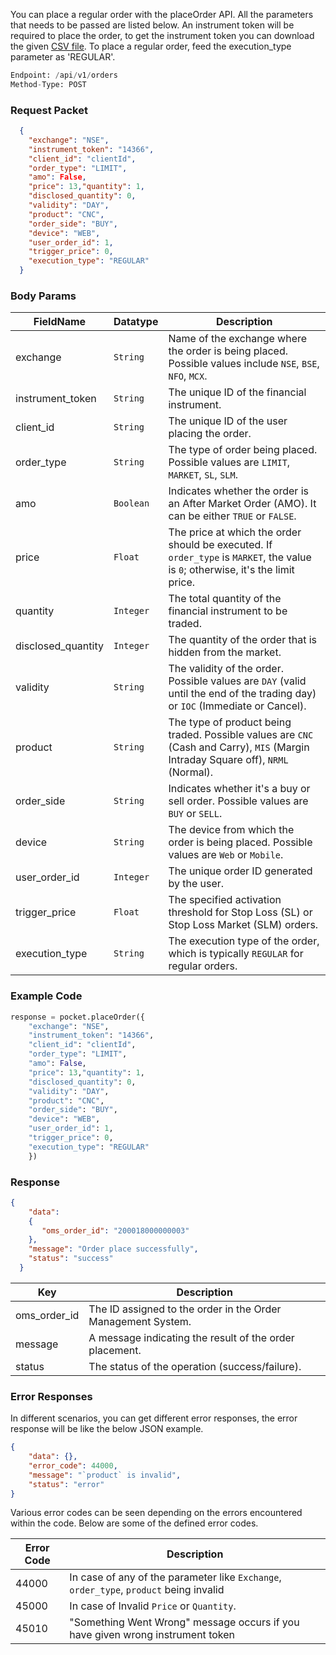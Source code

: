 <!-- ## Placing a Regular order -->
You can place a regular order with the placeOrder API. All the parameters that needs to be passed are listed below. An instrument token will be required to place the order, to get the instrument token you can download the given <a href="https://trade.pocketful.in/api/v1/contract/Compact?info=download&exchanges=NSE,NFO,BSE,BFO,MCX">CSV file</a>. To place a regular order, feed the execution_type parameter as 'REGULAR'.


```python
Endpoint: /api/v1/orders
Method-Type: POST
```

### Request Packet
```json
  {
    "exchange": "NSE",
    "instrument_token": "14366",
    "client_id": "clientId",
    "order_type": "LIMIT",
    "amo": False,
    "price": 13,"quantity": 1,
    "disclosed_quantity": 0,
    "validity": "DAY",
    "product": "CNC",
    "order_side": "BUY",
    "device": "WEB",
    "user_order_id": 1,
    "trigger_price": 0,
    "execution_type": "REGULAR"
  }
```


### Body Params

| FieldName           | Datatype   | Description                                                                                     |
|---------------------|------------|-------------------------------------------------------------------------------------------------|
| exchange            | `String`   | Name of the exchange where the order is being placed. Possible values include `NSE`, `BSE`, `NFO`, `MCX`. |
| instrument_token    | `String`   | The unique ID of the financial instrument.                                                     |
| client_id           | `String`   | The unique ID of the user placing the order.                                                  |
| order_type          | `String`   | The type of order being placed. Possible values are `LIMIT`, `MARKET`, `SL`, `SLM`.            |
| amo                 | `Boolean`  | Indicates whether the order is an After Market Order (AMO). It can be either `TRUE` or `FALSE`. |
| price               | `Float`   | The price at which the order should be executed. If `order_type` is `MARKET`, the value is `0`; otherwise, it's the limit price. |
| quantity            | `Integer`   | The total quantity of the financial instrument to be traded.                                   |
| disclosed_quantity  | `Integer`   | The quantity of the order that is hidden from the market.                                      |
| validity            | `String`   | The validity of the order. Possible values are `DAY` (valid until the end of the trading day) or `IOC` (Immediate or Cancel). |
| product             | `String`   | The type of product being traded. Possible values are `CNC` (Cash and Carry), `MIS` (Margin Intraday Square off), `NRML` (Normal). |
| order_side          | `String`   | Indicates whether it's a buy or sell order. Possible values are `BUY` or `SELL`.               |
| device              | `String`   | The device from which the order is being placed. Possible values are `Web` or `Mobile`.         |
| user_order_id       | `Integer`   | The unique order ID generated by the user.                                                      |
| trigger_price       | `Float`   | The specified activation threshold for Stop Loss (SL) or Stop Loss Market (SLM) orders.          |
| execution_type      | `String`   | The execution type of the order, which is typically `REGULAR` for regular orders.                                  |


### Example Code
```python
response = pocket.placeOrder({
    "exchange": "NSE",
    "instrument_token": "14366",
    "client_id": "clientId",
    "order_type": "LIMIT",
    "amo": False,
    "price": 13,"quantity": 1,
    "disclosed_quantity": 0,
    "validity": "DAY",
    "product": "CNC",
    "order_side": "BUY",
    "device": "WEB",
    "user_order_id": 1,
    "trigger_price": 0,
    "execution_type": "REGULAR"
    })
```



### Response
```json
{
    "data":
    {
       "oms_order_id": "200018000000003"
    },
    "message": "Order place successfully",
    "status": "success"
  }
```

| Key           | Description                                |
|---------------|--------------------------------------------|
| oms_order_id  | The ID assigned to the order in the Order Management System. |
| message       | A message indicating the result of the order placement. |
| status        | The status of the operation (success/failure). |


### Error Responses
In different scenarios, you can get different error responses, the error response will be like the below JSON example.
```json
{
    "data": {},
    "error_code": 44000,
    "message": "`product` is invalid",
    "status": "error"
}
```

Various error codes can be seen depending on the errors encountered within the code. Below are some of the defined error codes.


| Error Code | Description                                                |
|------------|------------------------------------------------------------|
| 44000      | In case of any of the parameter like `Exchange`,  `order_type`, `product` being invalid                                    |
| 45000      | In case of Invalid `Price` or `Quantity`.                                        |
| 45010      | "Something Went Wrong" message occurs if you have given wrong instrument token                             |


